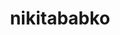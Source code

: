 ---
title: nikitababko
github: https://github.com/nikitababko
mode: light
transition: 1s
score: 73.4
archetype:
- Code
---